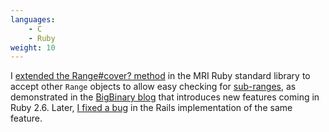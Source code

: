 ```yaml
---
languages:
    - C
    - Ruby
weight: 10
---
```


I [extended the Range#cover? method][commit] in the MRI Ruby standard library
to accept other `Range` objects to allow easy checking for
[sub-ranges][ruby_bug], as demonstrated in the [BigBinary blog][blog]
that introduces new features coming in Ruby 2.6. Later, [I fixed a bug][rails]
in the Rails implementation of the same feature.

[commit]: https://github.com/ruby/ruby/commit/9ca738927293df1c7a2a1ed7e2d6cf89527b5438
[ruby_bug]: https://bugs.ruby-lang.org/issues/14473
[blog]: https://blog.bigbinary.com/2018/10/24/ruby-2-6-range-cover-now-accepts-range-object.html
[rails]: https://github.com/rails/rails/pull/35776
